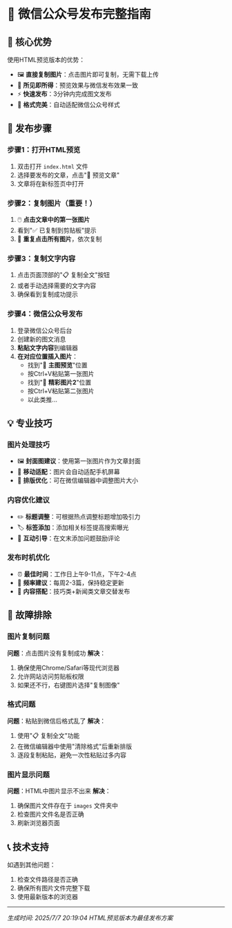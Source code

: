 # 📱 微信公众号发布完整指南

## 🎯 核心优势

使用HTML预览版本的优势：
- 🖼️ **直接复制图片**：点击图片即可复制，无需下载上传
- 📱 **所见即所得**：预览效果与微信发布效果一致  
- ⚡ **快速发布**：3分钟内完成图文发布
- 🎨 **格式完美**：自动适配微信公众号样式

## 🚀 发布步骤

### 步骤1：打开HTML预览
1. 双击打开 `index.html` 文件
2. 选择要发布的文章，点击"📖 预览文章"
3. 文章将在新标签页中打开

### 步骤2：复制图片（重要！）
1. 🖱️ **点击文章中的第一张图片**
2. 看到"✅ 已复制到剪贴板"提示
3. 🔄 **重复点击所有图片**，依次复制

### 步骤3：复制文字内容
1. 点击页面顶部的"📋 复制全文"按钮
2. 或者手动选择需要的文字内容
3. 确保看到复制成功提示

### 步骤4：微信公众号发布
1. 登录微信公众号后台
2. 创建新的图文消息
3. **粘贴文字内容**到编辑器
4. **在对应位置插入图片**：
   - 找到"📸 **主图预览**"位置
   - 按Ctrl+V粘贴第一张图片
   - 找到"📸 **精彩图片2**"位置  
   - 按Ctrl+V粘贴第二张图片
   - 以此类推...

## 💡 专业技巧

### 图片处理技巧
- 🖼️ **封面图建议**：使用第一张图片作为文章封面
- 📱 **移动适配**：图片会自动适配手机屏幕
- 🎨 **排版优化**：可在微信编辑器中调整图片大小

### 内容优化建议
- ✏️ **标题调整**：可根据热点调整标题增加吸引力
- 🏷️ **标签添加**：添加相关标签提高搜索曝光
- 💬 **互动引导**：在文末添加问题鼓励评论

### 发布时机优化
- ⏰ **最佳时间**：工作日上午9-11点，下午2-4点
- 📅 **频率建议**：每周2-3篇，保持稳定更新
- 🎯 **内容搭配**：技巧类+新闻类文章交替发布

## 🔧 故障排除

### 图片复制问题
**问题**：点击图片没有复制成功
**解决**：
1. 确保使用Chrome/Safari等现代浏览器
2. 允许网站访问剪贴板权限
3. 如果还不行，右键图片选择"复制图像"

### 格式问题
**问题**：粘贴到微信后格式乱了
**解决**：
1. 使用"📋 复制全文"功能
2. 在微信编辑器中使用"清除格式"后重新排版
3. 逐段复制粘贴，避免一次性粘贴过多内容

### 图片显示问题
**问题**：HTML中图片显示不出来
**解决**：
1. 确保图片文件存在于 `images` 文件夹中
2. 检查图片文件名是否正确
3. 刷新浏览器页面

## 📞 技术支持

如遇到其他问题：
1. 检查文件路径是否正确
2. 确保所有图片文件完整下载
3. 使用最新版本的浏览器

---
*生成时间: 2025/7/7 20:19:04*
*HTML预览版本为最佳发布方案*